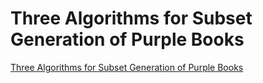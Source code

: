 # Three Algorithms for Subset Generation of Purple Books
[Three Algorithms for Subset Generation of Purple Books](https://aiwithcloud.com/2022/09/16/three_algorithms_for_subset_generation_of_purple_books/)